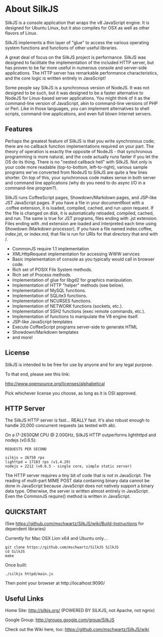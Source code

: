 # About SilkJS

SilkJS is a console application that wraps the v8 JavaScript engine.  It is designed for Ubuntu Linux, but it also compiles for OSX as well as other flavors of Linux.

SilkJS implements a thin layer of "glue" to access the various operating system functions and functions of other useful libraries.

A great deal of focus on the SilkJS project is performance.  SilkJS was designed to facilitate the implementation of the included HTTP server, but has proven 
to be far more useful in numerous console and server-side applications.  The HTTP server has remarkable performance characteristics, and the core logic is written
entirely in JavaScript!

Some people say SilkJS is a synchronous version of NodeJS.  It was not designed to be such, but it was designed to be a faster alternative to NodeJS for 
Linux-based server applications.  You might think of it as the command-line version of JavaScript, akin to command-line versions of PHP or Perl.  Like in those languages,
you can implement alternatives to shell scripts, command-line applications, and even full blown Internet servers.

## Features

Perhaps the greatest feature of SilkJS is that you write synchronous code; there are no callback function implementations required on your part.  The theory of
operation is exactly the opposite of NodeJS - that synchronous programming is more natural, and the code actually runs faster if you let the OS do its thing.  There 
is no "nested callback hell" with SilkJS.  Not only is your code more readable (top-to-bottom, left-to-right), various sample programs we've converted from NodeJS to
SilkJS are quite a few lines shorter.  On top of this, your synchronous code makes sense in both server and command line applications (why do you need to do async
I/O in a command-line program?).

SilkJS runs CoffeeScript pages, Showdown/Markdown pages, and JSP-like JST JavaScript pages.  If you
have a file in your documentRoot with a .coffee extension, it is loaded, compiled, cached, and run
upon request.  If the file is changed on disk, it is automatically reloaded, compiled, cached, and 
run.  The same is true for JST programs, files ending with .jst extension.  Files ending with .md
extension are loaded and interpreted each time using Showdown (Markdown processor).  If you have
a file named index.coffee, index.jst, or index.md, that file is run for URIs for that directory that end with /.


* CommonJS require 1.1 implementation
* XMLHttpRequest implementation for accessing WWW services
* Basic implementation of console as you typically would call in browser code.
* Rich set of POSIX File System methods.
* Rich set of Process methods.
* Implementation of glue for libgd2 for graphics manipulation.
* Implementation of HTTP "helper" methods (see below).
* Implementation of MySQL functions.
* Implementation of SQLite3 functions.
* Implementation of NCURSES functions.
* Implementation of NETWORK functions (sockets, etc.).
* Implementation of SSH2 functions (exec remote commands, etc.).
* Implementation of functions to manipulate the V8 engine itself.
* JSP-like JavaScript templates
* Execute CoffeeScript programs server-side to generate HTML
* Showdown/Markdown templates
* and more!

## License

SilkJS is intended to be free for use by anyone and for any legal purpose.

To that end, please see this link:

http://www.opensource.org/licenses/alphabetical

Pick whichever license you choose, as long as it is OSI approved.

## HTTP Server

The SilkJS HTTP server is fast... REALLY fast.  It's also robust enough to handle 20,000 concurrent requests (as tested with ab).

On a I7-2630QM CPU @ 2.00GHz, SilkJS HTTP outperforms lighthttpd and nodejs (v0.6.5):

```
REQUESTS PER SECOND

silkjs = 26759 rps
lighttpd = 17183 rps (v1.4.29)
nodejs = 2212 (v0.6.5 - single core, simple static server)
```

The HTTP server requires a tiny bit of code that is not in JavaScript.  The reading of mulit-part MIME POST data containing binary data
cannot be done in JavaScript because JavaScript does not natively support a binary data type.  Otherwise, the server is written almost entirely
in JavaScript.  Even the CommonJS require() method is written in JavaScript.  

## QUICKSTART

(See https://github.com/mschwartz/SilkJS/wiki/Build-Instructions for dependent libraries)

Currently for Mac OSX Lion x64 and Ubuntu only...

    git clone https://github.com/mschwartz/SilkJS SilkJS
    cd SilkJS
    make

Once built:

    ./silkjs httpd/main.js

Then point your browser at http://localhost:9090/

## Useful Links

Home Site: http://silkjs.org/ (POWERED BY SILKJS, not Apache, not ngnix)

Google Group: http://groups.google.com/group/SilkJS

Check out the Wiki here, too: https://github.com/mschwartz/SilkJS/wiki

